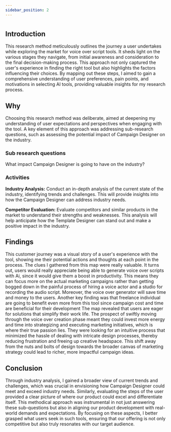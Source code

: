 ```yaml
---
sidebar_position: 2
---
```

#
## Introduction

This research method meticulously outlines the journey a user undertakes while exploring the market for voice over script tools. It sheds light on the various stages they navigate, from initial awareness and consideration to the final decision-making process. This approach not only captured the user's experience in finding the right tool but also highlights the factors influencing their choices. By mapping out these steps, I aimed to gain a comprehensive understanding of user preferences, pain points, and motivations in selecting AI tools, providing valuable insights for my research process.

## Why 
Choosing this research method was deliberate, aimed at deepening my understanding of user expectations and perspectives when engaging with the tool. A key element of this approach was addressing sub-research questions, such as assessing the potential impact of Campaign Designer on the industry.

### Sub research questions 
What impact Campaign Designer is going to have on the industry?

### Activities 
**Industry Analysis:** Conduct an in-depth analysis of the current state of the industry, identifying trends and challenges. This will provide insights into how the Campaign Designer can address industry needs.

**Competitor Evaluation:** Evaluate competitors and similar products in the market to understand their strengths and weaknesses. This analysis will help anticipate how the Template Designer can stand out and make a positive impact in the industry.

## Findings
This customer journey was a visual story of a user's experience with the tool, showing me their potential actions and thoughts at each point in the process. The clues I gathered from this map were really valuable. It turns out, users would really appreciate being able to generate voice over scripts with Ai, since it would give them a boost in productivity. This means they can focus more on the actual marketing campaigns rather than getting bogged down in the painful process of hiring a voice actor and a studio for recording the audio script. Moreover, the voice over generator will save time and money to the users. Another key finding was that freelance individual are going to benefit even more from this tool since campaign cost and time are beneficial for their development 
The map revealed that users are eager for solutions that simplify their work life. The prospect of swiftly moving through the voice over creation phase meant they could invest more energy and time into strategizing and executing marketing initiatives, which is where their true passion lies. They were looking for an intuitive process that minimized the hassle of dealing with intricate design processes, thereby reducing frustration and freeing up creative headspace. This shift away from the nuts and bolts of design towards the broader canvas of marketing strategy could lead to richer, more impactful campaign ideas.

## Conclusion
Through industry analysis, I gained a broader view of current trends and challenges, which was crucial in envisioning how Campaign Designer could meet and exceed industry needs. Similarly, evaluating the steps of the user provided a clear picture of where our product could excel and differentiate itself. This methodical approach was instrumental in not just answering these sub-questions but also in aligning our product development with real-world demands and expectations. By focusing on these aspects, I better grasped what users seek in such tools, ensuring that our offering is not only competitive but also truly resonates with our target audience.
